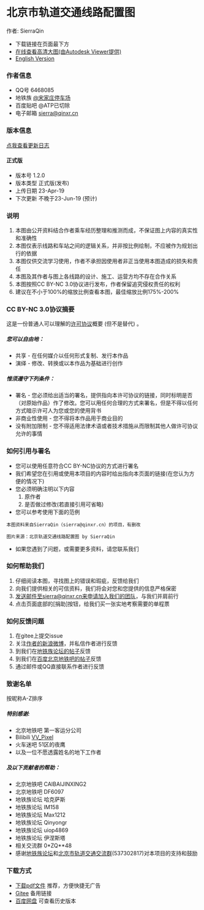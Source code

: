 # 北京市轨道交通线路配置图
作者: SierraQin
- 下载链接在页面最下方
- [在线查看高清大图(由Autodesk Viewer提供)](https://autode.sk/2ZtBwTB)
- [English Version](http://gitee.com/SierraQin/metro/blob/master/readme_enUS.md)

### 作者信息
- QQ号 6468085
- 地铁族 [@宋家庄停车场](http://www.ditiezu.com/space-uid-535347.html)
- 百度贴吧 @ATP已切除
- 电子邮箱 sierra@qinxr.cn

### 版本信息
[点我查看更新日志](https://gitee.com/SierraQin/metro/blob/master/%E9%85%8D%E7%BA%BF%E5%9B%BE/README.md)
#### 正式版
- 版本号 1.2.0
- 版本类型 正式版(发布)
- 上传日期 23-Apr-19
- 下次更新 不晚于23-Jun-19 (预计)

### 说明
1. 本图由公开资料结合作者乘车经历整理和推测而成，不保证图上内容的真实性和准确性
2. 本图仅表示线路和车站之间的逻辑关系，并非按比例绘制，不应被作为规划出行的依据
3. 本图仅供交流学习使用，作者不承担因使用者非正当使用本图造成的损失和责任
4. 本图及其作者与图上各线路的设计、施工、运营方均不存在合作关系
5. 本图按照CC BY-NC 3.0协议进行发布，作者保留追究侵权责任的权利
6. 建议在不小于100%的缩放比例查看本图，最佳缩放比例175%-200%

### CC BY-NC 3.0协议摘要
这是一份普通人可以理解的[许可协议](http://creativecommons.org/licenses/by-nc/3.0/cn/)概要 (但不是替代) 。
##### 您可以自由地：
- 共享 - 在任何媒介以任何形式复制、发行本作品
- 演绎 - 修改、转换或以本作品为基础进行创作
##### 惟须遵守下列条件：
- 署名 - 您必须给出适当的署名，提供指向本许可协议的链接，同时标明是否（对原始作品）作了修改。您可以用任何合理的方式来署名，但是不得以任何方式暗示许可人为您或您的使用背书
- 非商业性使用 - 您不得将本作品用于商业目的
- 没有附加限制 - 您不得适用法律术语或者技术措施从而限制其他人做许可协议允许的事情

### 如何引用与署名
- 您可以使用任意符合CC BY-NC协议的方式进行署名
- 我们希望您在引用或使用本项目的内容时给出指向本页面的链接(在您认为方便的情况下)
- 您必须明确注明以下内容
  1. 原作者
  2. 是否做过修改(若直接引用可省略)
- 您可以参考使用下面的范例
```
本图资料来自SierraQin（sierra@qinxr.cn）的项目，有删改
```

```
图片来源：北京轨道交通线路配置图 by SierraQin
```
- 如果您遇到了问题，或需要更多资料，请您联系我们


### 如何帮助我们
1. 仔细阅读本图，寻找图上的错误和瑕疵，反馈给我们
2. 向我们提供相关的可信资料，我们将会对您和您提供的信息严格保密
3. 发送邮件至sierra@qinxr.cn来申请加入我们的团队，与我们并肩前行
4. 点击页面底部的[捐助]按钮，给我们买一张实地考察需要的单程票

### 如何反馈问题
1. 在gitee上提交issue
2. 关注[作者的新浪微博](http://weibo.com/u/5705742986)，并私信作者进行反馈
3. 到我们在[地铁族论坛的帖子](http://www.ditiezu.com/thread-584597-1-1.html)反馈
4. 到我们在[百度北京地铁吧的帖子](http://tieba.baidu.com/p/5680628556)反馈
5. 通过邮件或QQ直接联系作者进行反馈

### 致谢名单
按昵称A-Z排序
##### 特别感谢:
- 北京地铁吧 第一客运分公司
- Bilibili [VV_Pixel](https://space.bilibili.com/97038991/#/)
- 火车迷吧 51区的夜鹰
- 以及一位不愿透露姓名的地下工作者
##### 及以下贡献者的帮助：
- 北京地铁吧 CAIBAIJINXING2
- 北京地铁吧 DF6097
- 地铁族论坛 哈克萨斯
- 地铁族论坛 IM158
- 地铁族论坛 Max1212
- 地铁族论坛 Qinyongr
- 地铁族论坛 uiop4869
- 地铁族论坛 伊涅斯塔
- 相关交流群 0*ZQ**48
- 感谢[地铁族论坛](http://www.ditiezu.com)和[北京市轨道交通交流群](http://jq.qq.com/?_wv=1027&k=5GpzFjx)(537302817)对本项目的支持和鼓励

### 下载方式
- [下载pdf文件](https://gitee.com/SierraQin/metro/blob/master/%E9%85%8D%E7%BA%BF%E5%9B%BE/README.md) 推荐，方便快捷无广告
- [Gitee](http://gitee.com/SierraQin/metro/tree/master/%E9%85%8D%E7%BA%BF%E5%9B%BE) 备用链接
- [百度网盘](http://pan.baidu.com/s/1WTigzcqkvhIdhol0pD-WOg) 可查看历史版本